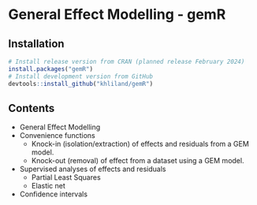 # General Effect Modelling - gemR

## Installation

``` r
# Install release version from CRAN (planned release February 2024)  
install.packages("gemR")  
# Install development version from GitHub  
devtools::install_github("khliland/gemR")
```

## Contents

- General Effect Modelling
- Convenience functions
    - Knock-in (isolation/extraction) of effects and residuals from a GEM model.
    - Knock-out (removal) of effect from a dataset using a GEM model.
- Supervised analyses of effects and residuals
    - Partial Least Squares
    - Elastic net
- Confidence intervals
